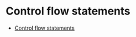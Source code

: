 # Control flow statements

- [Control flow statements](https://dart.dev/guides/language/language-tour#control-flow-statements)
